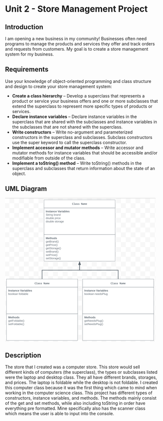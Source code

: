 # Unit 2 - Store Management Project

## Introduction

I am opening a new business in my community! Businesses often need programs to manage the products and services they offer and track orders and requests from customers. My goal is to create a store management system for my business.

## Requirements

Use your knowledge of object-oriented programming and class structure and design to create your store management system:
- **Create a class hierarchy** – Develop a superclass that represents a product or service your business offers and one or more subclasses that extend the superclass to represent more specific types of products or services.
- **Declare instance variables** – Declare instance variables in the superclass that are shared with the subclasses and instance variables in the subclasses that are not shared with the superclass.
- **Write constructors** – Write no-argument and parameterized constructors in the superclass and subclasses. Subclass constructors use the super keyword to call the superclass constructor.
- **Implement accessor and mutator methods** – Write accessor and mutator methods for instance variables that should be accessible and/or modifiable from outside of the class.
- **Implement a toString() method** – Write toString() methods in the superclass and subclasses that return information about the state of an object.

## UML Diagram

![My UML Diagram for My Store](image.png)

## Description

The store that I created was a computer store. This store would sell different kinds of computers (the superclass), the types or subclasses listed were the laptop and desktop class. They all have different brands, storages, and prices. The laptop is foldable while the desktop is not foldable. I created this computer class because it was the first thing which came to mind when working in the computer science class. This project has different types of constructors, instance variables, and methods. The methods mainly consist of the get and set methods, while also including toString in order have everything pre formatted. Mine specifically also has the scanner class which means the user is able to input into the console.
